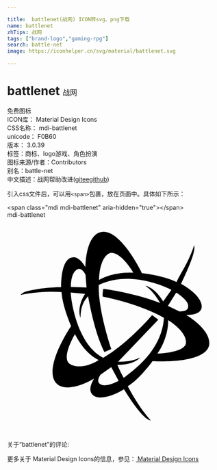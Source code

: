 ```yaml
---

title:  battlenet(战网) ICON转svg、png下载
name: battlenet
zhTips: 战网
tags: ["brand-logo","gaming-rpg"]
search: battle-net
image: https://iconhelper.cn/svg/material/battlenet.svg

---
```


# battlenet  <small style="font-size: 60%;font-weight: 100">战网</small>


<div class="detail-page">
<p>
<span><span class="badge-success badge">免费图标</span> </span>
<br/>
<span>
ICON库：
<span class="badge-secondary badge">Material Design Icons</span> 
</span>
<br/>
<span>
CSS名称：
<span class="badge-secondary badge">mdi-battlenet</span> 
</span>
<br/>
<span>
unicode：
<span class="badge-secondary badge">F0B60</span> 
<copy-btn content='F0B60' btn-title=""></copy-btn>
<copy-btn :content='String.fromCodePoint(parseInt("F0B60", 16))' btn-title="复制U"></copy-btn>
</span>
<br/>
<span>
版本：
<span class="badge-secondary badge">3.0.39</span> 
</span><br/><span>标签：<span class="badge-light badge"><router-link to="/tags/brand-logo.html">商标、logo</router-link></span><span class="badge-light badge"><router-link to="/tags/gaming-rpg.html">游戏、角色扮演</router-link></span></span>
<br/>
<span>图标来源/作者：<span class="badge-light badge">Contributors</span></span> 
<br/>
<span>别名：<span class="badge-light badge">battle-net</span></span><br/><span class="zh-detail">中文描述：<span class="badge-primary badge">战网</span><span class="help-link"><span>帮助改进</span>(<a href="https://gitee.com/liuwave/icon-helper/edit/master/json/material/battlenet.json" target="_blank" rel="noopener noreferrer">gitee</a><a href="https://github.com/liuwave/icon-helper/edit/master/json/material/battlenet.json" target="_blank" rel="noopener noreferrer">github</a></span>)</span><br/>
</p>
</div>
<div class="alert alert-dark">
  <i class="mdi mdi-battlenet mdi-48px"></i>
  <i class="mdi mdi-battlenet mdi-36px"></i>
  <i class="mdi mdi-battlenet mdi-24px"></i>
  <i class="mdi mdi-battlenet mdi-18px"></i>
</div>
<div>
  <p>引入css文件后，可以用<code>&lt;span&gt;</code>包裹，放在页面中。具体如下所示：    
  </p>
  <div class="alert alert-primary" style="font-size: 14px">
    &lt;span class="mdi mdi-battlenet" aria-hidden="true"&gt;&lt;/span&gt;
    <copy-btn content='<span class="mdi mdi-battlenet" aria-hidden="true"></span>'></copy-btn>
  </div>
  <div class="alert alert-secondary">
    <i class="mdi mdi-battlenet"
    style="font-size: 24px"
    aria-hidden="true"></i> mdi-battlenet
    <copy-btn content="mdi-battlenet" btn-title="复制图标名称"></copy-btn>
  </div>
</div>
<div id="svg" class="svg-wrap">
<svg xmlns="http://www.w3.org/2000/svg" viewBox="0 0 24 24"><path d="M19.92,10.76C19.92,10.76 22.5,12.24 22.5,13.89C22.5,15.5 19.5,16.06 16.18,15.9C16.18,15.9 14.77,17.87 13.42,18.7C14.88,21.44 16,22.5 15.97,22.5C15.97,22.5 15.23,22.69 13,19.04C11.66,19.89 10.17,20.23 9.56,19.7C8.94,19.17 9.42,18.28 9.68,17.85C9.41,18 8,18.83 6.75,18.83C5.26,18.83 5.05,17.72 5.05,17.15C5.05,15 7.12,12 7.12,12C7.12,12 6.16,9.88 6.05,8.22C4.17,8.06 2,8.39 1.53,8.54C1.4,8.54 1.84,8.22 2,8.18C2.15,8.13 3.91,7.67 6,7.67C6,5.93 6.35,4.33 7.41,4.33C8.13,4.33 8.71,5.45 8.71,5.45C8.71,5.45 8.7,1.5 10.74,1.5C12.8,1.5 15,6.11 15,6.11C15,6.11 17.22,6.32 18.85,7.09C19.5,5.73 20.09,5.11 20.81,3C21,3.7 20.2,5.5 19.35,7.3V7.3H19.35C19.35,7.3 21.65,8.5 21.65,9.83C21.65,10.84 19.92,10.76 19.92,10.76M10.68,18.58C11.36,18.69 12.41,18.1 12.4,18.1L11.58,16.57L10.4,17.4C10.39,17.41 9.64,18.38 10.68,18.58M20.15,9.76C20.15,9.1 18.95,8.35 18.81,8.27L17.89,9.75L19.17,10.37C19.59,10.34 20.15,10.35 20.15,9.76M8,5.63C7.7,5.63 7.09,6.07 7.09,7.64L8.83,7.7L8.72,6.3C8.6,6 8.3,5.63 8,5.63M10.18,15.78C8.92,15.13 8.16,14.06 7.54,12.9C7.54,12.9 5.96,15.55 6.97,16.22C8,16.89 9.64,16.16 10.18,15.78M12.97,17.76C14.11,16.89 17.19,14.73 17.45,11.08C14.57,9.44 10.62,8.71 10.62,8.71C10.62,8.71 10.61,8.21 10.7,7.86C11.64,7.97 14.59,8.47 17.03,9.43C16.35,8.28 15.84,7.85 15.37,7.5C16.53,7.76 17.36,9.26 17.36,9.26L18.28,7.96C18.28,7.96 13.91,5.61 10.19,7.42C10.11,10.3 11.59,14.56 11.59,14.56L10.82,14.89C10.3,13.84 9.63,12.09 9,8.67C8.7,9.08 8.17,9.55 8.16,11.09C7.7,9.8 8.66,8.43 8.67,8.42L7.07,8.26C7.17,9.92 8.05,14.2 10.68,15.53C13,14.21 15.5,11.54 16.13,10.77L16.82,11.28L12.35,15.97C13.59,16 14.32,15.72 14.82,15.5C14.1,16.25 12.86,16.32 12.27,16.32C12.28,16.34 12.57,17.07 12.97,17.76M14.03,6.05C14,5.97 12.66,3.69 11.47,3.86C10.69,4.11 10.24,5.43 10.23,6.87C10.76,6.56 12,6 14.03,6.05M16.71,15.07C16.71,15.07 20,15 19.9,13.76C19.9,12.56 17.92,11.33 17.92,11.35C17.93,13.47 16.71,15.07 16.71,15.07Z" /></svg>
</div>
<detail full-name='mdi-battlenet'></detail>
<div>
<p>关于“battlenet”的评论:</p>
</div>
<Vssue title="关于“battlenet”的评论" ></Vssue>    
<div><p>更多关于 Material Design Icons的信息，参见：<a target="_blank" href="https://iconhelper.cn/material.html"> Material Design Icons</a>
</p></div>
